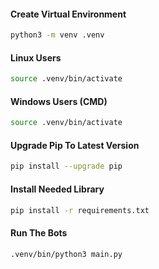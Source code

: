#### Create Virtual Environment
```bash
python3 -m venv .venv
```
#### Linux Users
```bash
source .venv/bin/activate
```
#### Windows Users (CMD)
```bash
source .venv/bin/activate
```
#### Upgrade Pip To Latest Version
```bash
pip install --upgrade pip
```
#### Install Needed Library 
```bash
pip install -r requirements.txt
```
#### Run The Bots
```bash
.venv/bin/python3 main.py
```
